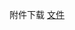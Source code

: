 附件下载 <a href="https://roarctf.4hou.com/files/DbYT7hfwjvQejPbyxUcoM8vYWQ2GJqMeotrwQTTNwPbU4PwcYFB2XEftUSZnWELALQ7NP3qACPc2KLrMXtVHzgrvS1j9btBNv1o5LPcQ2pK1cHxhdTnnpxCLX1AYK4NkmUabcWsdoy?token=25PUqDj7X8CmSgDRNQqFmLo9T3SyvPccjLcxse22Uuexk238kksKszsM4f15gQU8vdnaGV1EoE2XQxA2fQP44avMSWsEwHkA7xZLAMaJKsn9WENzEx8Cy9L8bfurjN5KHpESXdNhphYpQjp5QDnyA2gg9bHwjrQsnREACqGf928vDG">文件</a>